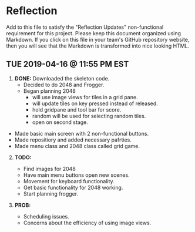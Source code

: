# Reflection

Add to this file to satisfy the "Reflection Updates" non-functional requirement
for this project. Please keep this document organized using Markdown. If you
click on this file in your team's GitHub repository website, then you will see
that the Markdown is transformed into nice looking HTML.

## TUE 2019-04-16 @ 11:55 PM EST
    
1. **DONE:** Downloaded the skeleton code.
   - Decided to do 2048 and Frogger.
   - Began planning 2048
        - will use image views for tiles in a grid pane.
        - will update tiles on key pressed instead of released.
        - hold gridpane and tool bar for score.
        - random will be used for selecting random tiles.
        - open on second stage. 
  - Made basic main screen with 2 non-functional buttons.
  - Made repositiory and added necessary pafrties.
  - Made menu class and 2048 class called grid game.
    
2. **TODO:**
    - Find images for 2048
    - Have main menu buttons open new scenes.
    - Movement for keyboard functionality.
    - Get basic functionality for 2048 working.
    - Start planning frogger.

3. **PROB:**
    - Scheduling issues.
    - Concerns about the efficiency of using image views.
